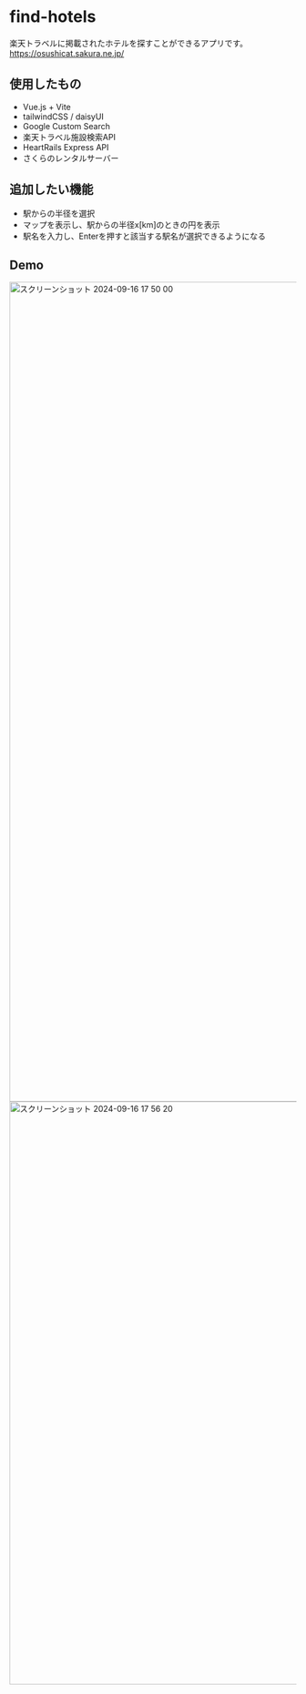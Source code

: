# find-hotels
楽天トラベルに掲載されたホテルを探すことができるアプリです。<br>
https://osushicat.sakura.ne.jp/

## 使用したもの
- Vue.js + Vite
- tailwindCSS / daisyUI
- Google Custom Search
- 楽天トラベル施設検索API
- HeartRails Express API
- さくらのレンタルサーバー

## 追加したい機能
- 駅からの半径を選択
- マップを表示し、駅からの半径x[km]のときの円を表示
- 駅名を入力し、Enterを押すと該当する駅名が選択できるようになる

## Demo
<img width="1440" alt="スクリーンショット 2024-09-16 17 50 00" src="https://github.com/user-attachments/assets/e789345b-95bb-482a-b00f-48f1c2bb2143">
<img width="1024" alt="スクリーンショット 2024-09-16 17 56 20" src="https://github.com/user-attachments/assets/c3a2a3de-da11-485f-92da-fc59271a60d6">
